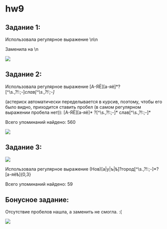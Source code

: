 # hw9

## Задание 1:

Использовала регулярное выражение \n\n

Заменила на \n

![](https://pp.userapi.com/c824202/v824202808/1460a9/ip_ua7wv1ao.jpg)

## Задание 2:

Использовала регулярное выражение [А-ЯЁ][а-яё]*?[^\s.,\?!:;-]*слав[^\s.,\?!:;-]*

(астериск автоматически переделывается в курсив, поэтому, чтобы его было видно, приходится ставить пробел (в самом регулярном выражении пробела нет)): [А-ЯЁ][а-яё]* ?[^\s.,\?!:;-]* слав[^\s.,\?!:;-]*

Всего упоминаний найдено: 560

![](https://pp.userapi.com/c840322/v840322448/61d4b/oVsJZEj6O6k.jpg)

## Задание 3:

![](https://pp.userapi.com/c824202/v824202808/1460a1/gumtHIdqOfM.jpg)

Использовала регулярное выражение (Нов)[а|у|ъ|ѣ]?город[^\s.,\?!:;-]*?[а-яёѣ]{0,3}

Всего упоминаний найдено: 59

## Бонусное задание:

Отсутствие пробелов нашла, а заменить не смогла. :(

![](https://pp.userapi.com/c824202/v824202411/14f2d5/f3NGcHq9nLA.jpg)
